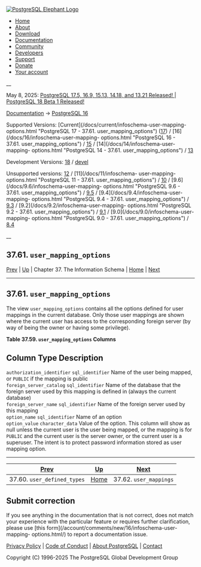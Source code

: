 [ ![PostgreSQL Elephant Logo](/media/img/about/press/elephant.png) ](/)

  * [Home](/ "Home")
  * [About](/about/ "About")
  * [Download](/download/ "Download")
  * [Documentation](/docs/ "Documentation")
  * [Community](/community/ "Community")
  * [Developers](/developer/ "Developers")
  * [Support](/support/ "Support")
  * [Donate](/about/donate/ "Donate")
  * [Your account](/account/ "Your account")

__

May 8, 2025: [ PostgreSQL 17.5, 16.9, 15.13, 14.18, and 13.21 Released! ](/about/news/postgresql-175-169-1513-1418-and-1321-released-3072/) | [ PostgreSQL 18 Beta 1 Released! ](/about/news/postgresql-18-beta-1-released-3070/)

[Documentation](/docs/ "Documentation") -> [PostgreSQL
16](/docs/16/index.html)

Supported Versions: [Current](/docs/current/infoschema-user-mapping-
options.html "PostgreSQL 17 - 37.61. user_mapping_options")
([17](/docs/17/infoschema-user-mapping-options.html "PostgreSQL 17 -
37.61. user_mapping_options")) / [16](/docs/16/infoschema-user-mapping-
options.html "PostgreSQL 16 - 37.61. user_mapping_options") /
[15](/docs/15/infoschema-user-mapping-options.html "PostgreSQL 15 -
37.61. user_mapping_options") / [14](/docs/14/infoschema-user-mapping-
options.html "PostgreSQL 14 - 37.61. user_mapping_options") /
[13](/docs/13/infoschema-user-mapping-options.html "PostgreSQL 13 -
37.61. user_mapping_options")

Development Versions: [18](/docs/18/infoschema-user-mapping-options.html
"PostgreSQL 18 - 37.61. user_mapping_options") /
[devel](/docs/devel/infoschema-user-mapping-options.html "PostgreSQL devel -
37.61. user_mapping_options")

Unsupported versions: [12](/docs/12/infoschema-user-mapping-options.html
"PostgreSQL 12 - 37.61. user_mapping_options") / [11](/docs/11/infoschema-
user-mapping-options.html "PostgreSQL 11 - 37.61. user_mapping_options") /
[10](/docs/10/infoschema-user-mapping-options.html "PostgreSQL 10 -
37.61. user_mapping_options") / [9.6](/docs/9.6/infoschema-user-mapping-
options.html "PostgreSQL 9.6 - 37.61. user_mapping_options") /
[9.5](/docs/9.5/infoschema-user-mapping-options.html "PostgreSQL 9.5 -
37.61. user_mapping_options") / [9.4](/docs/9.4/infoschema-user-mapping-
options.html "PostgreSQL 9.4 - 37.61. user_mapping_options") /
[9.3](/docs/9.3/infoschema-user-mapping-options.html "PostgreSQL 9.3 -
37.61. user_mapping_options") / [9.2](/docs/9.2/infoschema-user-mapping-
options.html "PostgreSQL 9.2 - 37.61. user_mapping_options") /
[9.1](/docs/9.1/infoschema-user-mapping-options.html "PostgreSQL 9.1 -
37.61. user_mapping_options") / [9.0](/docs/9.0/infoschema-user-mapping-
options.html "PostgreSQL 9.0 - 37.61. user_mapping_options") /
[8.4](/docs/8.4/infoschema-user-mapping-options.html "PostgreSQL 8.4 -
37.61. user_mapping_options")

__

37.61. `user_mapping_options`  
---  
[Prev](infoschema-user-defined-types.html "37.60. user_defined_types")  | [Up](information-schema.html "Chapter 37. The Information Schema") | Chapter 37. The Information Schema | [Home](index.html "PostgreSQL 16.9 Documentation") |  [Next](infoschema-user-mappings.html "37.62. user_mappings")  
  
* * *

## 37.61. `user_mapping_options` #

The view `user_mapping_options` contains all the options defined for user
mappings in the current database. Only those user mappings are shown where the
current user has access to the corresponding foreign server (by way of being
the owner or having some privilege).

**Table  37.59. `user_mapping_options` Columns**

Column Type Description  
---  
`authorization_identifier` `sql_identifier` Name of the user being mapped, or
`PUBLIC` if the mapping is public  
`foreign_server_catalog` `sql_identifier` Name of the database that the
foreign server used by this mapping is defined in (always the current
database)  
`foreign_server_name` `sql_identifier` Name of the foreign server used by this
mapping  
`option_name` `sql_identifier` Name of an option  
`option_value` `character_data` Value of the option. This column will show as
null unless the current user is the user being mapped, or the mapping is for
`PUBLIC` and the current user is the server owner, or the current user is a
superuser. The intent is to protect password information stored as user
mapping option.  
  
  

* * *

[Prev](infoschema-user-defined-types.html "37.60. user_defined_types")  | [Up](information-schema.html "Chapter 37. The Information Schema") |  [Next](infoschema-user-mappings.html "37.62. user_mappings")  
---|---|---  
37.60. `user_defined_types`  | [Home](index.html "PostgreSQL 16.9 Documentation") |  37.62. `user_mappings`  
  
## Submit correction

If you see anything in the documentation that is not correct, does not match
your experience with the particular feature or requires further clarification,
please use [this form](/account/comments/new/16/infoschema-user-mapping-
options.html/) to report a documentation issue.

[Privacy Policy](/about/privacypolicy) | [Code of Conduct](/about/policies/coc/) | [About PostgreSQL](/about/) | [Contact](/about/contact/)  

Copyright (C) 1996-2025 The PostgreSQL Global Development Group

